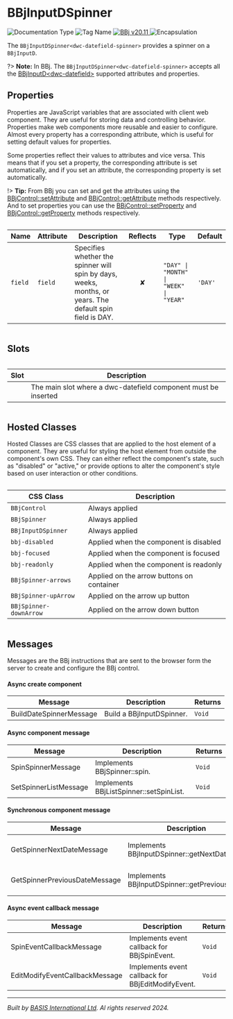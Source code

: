 # BBjInputDSpinner
![Documentation Type](https://img.shields.io/badge/Documentation-dwc-%23006aff) ![Tag Name](https://img.shields.io/badge/Component-dwc--datefield--spinner-%23006aff) <a href="https://documentation.basis.cloud/BASISHelp/WebHelp/bbjobjects/Window/bbjinputdspinner/bbjinputdspinner.htm?Highlight=BBjInputD" title="The BBj Control Name">
      <img src="https://img.shields.io/badge/Control-BBjInputDSpinner &#8599;-%23006aff" alt="BBj v20.11" />
    </a> ![Encapsulation](https://img.shields.io/badge/Encapsulation-shadow-%23006aff)

The `BBjInputDSpinner<dwc-datefield-spinner>` provides a spinner on a `BBjInputD`.

?> **Note:** In BBj. The `BBjInputDSpinner<dwc-datefield-spinner>` accepts all the [BBjInputD\<dwc-datefield\>](dwc/dwc-datefield) supported attributes and properties.


## Properties 


Properties are JavaScript variables that are associated with client web component.
They are useful for storing data and controlling behavior. Properties make web components more reusable and easier to configure.
Almost every property has a corresponding attribute, which is useful for setting default values for properties.

Some properties reflect their values to attributes and vice versa. This means that if you set a property, the corresponding attribute is set automatically, and if you set an attribute, the corresponding property is set automatically.

!> **Tip:** From BBj you can set and get the attributes using the [BBjControl::setAttribute](https://documentation.basis.cloud/BASISHelp/WebHelp/bbjobjects/SysGui/bbjcontrol/BBjControl_setAttribute.htm)
and [BBjControl::getAttribute](https://documentation.basis.cloud/BASISHelp/WebHelp/bbjobjects/SysGui/bbjcontrol/BBjControl_getAttribute.htm) methods respectively.
And to set properties you can use the [BBjControl::setProperty](https://documentation.basis.cloud/BASISHelp/WebHelp/bbjobjects/SysGui/bbjcontrol/BBjControl_setProperty.htm) and [BBjControl::getProperty](https://documentation.basis.cloud/BASISHelp/WebHelp/bbjobjects/SysGui/bbjcontrol/BBjControl_getProperty.htm) methods respectively.
<div style="overflow-x: auto;">

| Name      | Attribute | Description                                                                                              | Reflects | Type                                     | Default   |
| --------- | --------- | -------------------------------------------------------------------------------------------------------- | :------: | ---------------------------------------- | --------- |
| ``field`` | ``field`` | Specifies whether the spinner will spin by days, weeks, months, or years. The default spin field is DAY. | &#x2718; | ``"DAY" \| "MONTH" \| "WEEK" \| "YEAR"`` | ``'DAY'`` |


</div>

## Slots

<div style="overflow-x: auto;">

| Slot  | Description                                                    |
| ----- | -------------------------------------------------------------- |
|       | The main slot where a dwc-datefield component must be inserted |


</div>

## Hosted Classes


Hosted Classes are CSS classes that are applied to the host element of a component. They are useful for styling the host element from outside the component's own CSS.
They can either reflect the component's state, such as "disabled" or "active," or provide options to alter the component's style based on user interaction or other conditions.
<div style="overflow-x: auto;">

| CSS Class                | Description                               |
| ------------------------ | ----------------------------------------- |
| ``BBjControl``           | Always applied                            |
| ``BBjSpinner``           | Always applied                            |
| ``BBjInputDSpinner``     | Always applied                            |
| ``bbj-disabled``         | Applied when the component is disabled    |
| ``bbj-focused``          | Applied when the component is focused     |
| ``bbj-readonly``         | Applied when the component is readonly    |
| ``BBjSpinner-arrows``    | Applied on the arrow buttons on container |
| ``BBjSpinner-upArrow``   | Applied on the arrow up button            |
| ``BBjSpinner-downArrow`` | Applied on the arrow down button          |


</div>

## Messages

Messages are the BBj instructions that are sent to the browser form the server to create and configure the BBj control.<!-- tabs:start -->

#### **Async create component**

| Message                 | Description               | Returns  |
| ----------------------- | ------------------------- | -------- |
| BuildDateSpinnerMessage | Build a BBjInputDSpinner. | ``Void`` |


#### **Async component message**

| Message               | Description                             | Returns  |
| --------------------- | --------------------------------------- | -------- |
| SpinSpinnerMessage    | Implements BBjSpinner::spin.            | ``Void`` |
| SetSpinnerListMessage | Implements BBjListSpinner::setSpinList. | ``Void`` |


#### **Synchronous component message**

| Message                       | Description                                   | Returns                       |
| ----------------------------- | --------------------------------------------- | ----------------------------- |
| GetSpinnerNextDateMessage     | Implements BBjInputDSpinner::getNextDate.     | ``Integer (BASIS JUL value)`` |
| GetSpinnerPreviousDateMessage | Implements BBjInputDSpinner::getPreviousDate. | ``Integer (BASIS JUL value)`` |


#### **Async event callback message**

| Message                        | Description                                       | Returns  |
| ------------------------------ | ------------------------------------------------- | -------- |
| SpinEventCallbackMessage       | Implements event callback for BBjSpinEvent.       | ``Void`` |
| EditModifyEventCallbackMessage | Implements event callback for BBjEditModifyEvent. | ``Void`` |


<!-- tabs:end -->



----------------------------------------------
*Built by [BASIS International Ltd](https://www.basis.cloud/). Al rights reserved 2024.*
